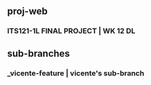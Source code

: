 ## proj-web
  ### ITS121-1L FINAL PROJECT | WK 12 DL

## sub-branches
  ### _vicente-feature | vicente's sub-branch